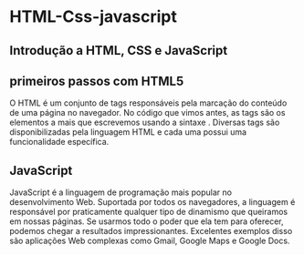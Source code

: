 # HTML-Css-javascript

## Introdução a HTML, CSS e JavaScript

## primeiros passos com HTML5

O HTML é um conjunto de tags responsáveis pela marcação do conteúdo de uma página no navegador. No código que vimos antes, as tags são os elementos a mais que escrevemos usando a sintaxe <nomedatag>. Diversas tags são disponibilizadas pela linguagem HTML e cada uma possui uma funcionalidade específica.


## JavaScript 

JavaScript é a linguagem de programação mais popular no desenvolvimento Web. Suportada por todos os navegadores, a linguagem é responsável por praticamente qualquer tipo de dinamismo que queiramos em nossas páginas. Se usarmos todo o poder que ela tem para oferecer, podemos chegar a resultados impressionantes. Excelentes exemplos disso são aplicações Web complexas como Gmail, Google Maps e Google Docs.

